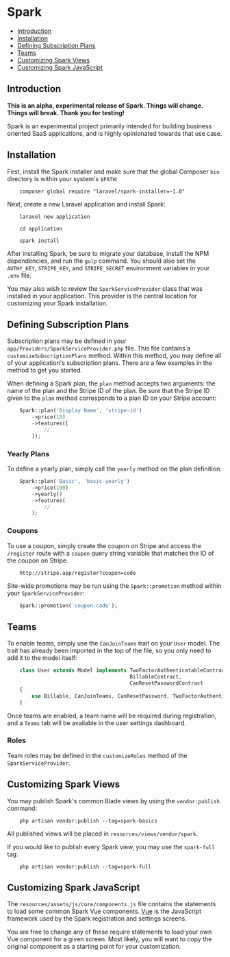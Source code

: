 # Spark

- [Introduction](#introduction)
- [Installation](#installation)
- [Defining Subscription Plans](#defining-subscription-plans)
- [Teams](#teams)
- [Customizing Spark Views](#customizing-spark-views)
- [Customizing Spark JavaScript](#customizing-spark-javascript)

<a name="introduction"></a>
## Introduction

**This is an alpha, experimental release of Spark. Things will change. Things will break. Thank you for testing!**

Spark is an experimental project primarily intended for building business oriented SaaS applications, and is highly opinionated towards that use case.

<a name="installation"></a>
## Installation

First, install the Spark installer and make sure that the global Composer `bin` directory is within your system's `$PATH`:
```
	composer global require "laravel/spark-installer=~1.0"
```
Next, create a new Laravel application and install Spark:
```
	laravel new application

	cd application

	spark install
```
After installing Spark, be sure to migrate your database, install the NPM dependencies, and run the `gulp` command. You should also set the `AUTHY_KEY`, `STRIPE_KEY`, and `STRIPE_SECRET` environment variables in your `.env` file.

You may also wish to review the `SparkServiceProvider` class that was installed in your application. This provider is the central location for customizing your Spark installation.

<a name="defining-subscription-plans"></a>
## Defining Subscription Plans

Subscription plans may be defined in your `app/Providers/SparkServiceProvider.php` file. This file contains a `customizeSubscriptionPlans` method. Within this method, you may define all of your application's subscription plans. There are a few examples in the method to get you started.

When defining a Spark plan, the `plan` method accepts two arguments: the name of the plan and the Stripe ID of the plan. Be sure that the Stripe ID given to the `plan` method corresponds to a plan ID on your Stripe account:
```php
	Spark::plan('Display Name', 'stripe-id')
		->price(10)
		->features([
			//
		]);
```

### Yearly Plans

To define a yearly plan, simply call the `yearly` method on the plan definition:
```php
	Spark::plan('Basic', 'basic-yearly')
		->price(100)
		->yearly()
		->features(
			//
		);
```
### Coupons

To use a coupon, simply create the coupon on Stripe and access the `/register` route with a `coupon` query string variable that matches the ID of the coupon on Stripe.

	    http://stripe.app/register?coupon=code

Site-wide promotions may be run using the `Spark::promotion` method within your `SparkServiceProvider`:
```php
	Spark::promotion('coupon-code');
```
<a name="teams"></a>
## Teams

To enable teams, simply use the `CanJoinTeams` trait on your `User` model. The trait has already been imported in the top of the file, so you only need to add it to the model itself:
```php
	class User extends Model implements TwoFactorAuthenticatableContract,
	                                    BillableContract,
	                                    CanResetPasswordContract
	{
	    use Billable, CanJoinTeams, CanResetPassword, TwoFactorAuthenticatable;
	}
```
Once teams are enabled, a team name will be required during registration, and a `Teams` tab will be available in the user settings dashboard.

### Roles

Team roles may be defined in the `customizeRoles` method of the `SparkServiceProvider`.

<a name="customizing-spark-views"></a>
## Customizing Spark Views

You may publish Spark's common Blade views by using the `vendor:publish` command:

```
	php artisan vendor:publish --tag=spark-basics
```

All published views will be placed in `resources/views/vendor/spark`.

If you would like to publish every Spark view, you may use the `spark-full` tag:

```
	php artisan vendor:publish --tag=spark-full
```

<a name="customizing-spark-javascript"></a>
## Customizing Spark JavaScript

The `resources/assets/js/core/components.js` file contains the statements to load some common Spark Vue components. [Vue](http://vuejs.org) is the JavaScript framework used by the Spark registration and settings screens.

You are free to change any of these require statements to load your own Vue component for a given screen. Most likely, you will want to copy the original component as a starting point for your customization.
